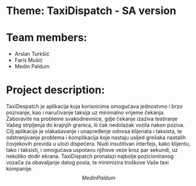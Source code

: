 # Theme: TaxiDispatch - SA version

# Team members: 
* Arslan Turkšić 
* Faris Mušić 
* Medin Paldum

# Project description:
TaxiDespatch je aplikacija koja korisnicima omogućava jednostvno i brzo pozivanje, kao i naručivanje taksija uz minimalno vrijeme čekanja. Zaboravite na probleme svakodnevnice, gdje čekanje izaziva testiranje Vašeg strpljenja do krajnjih granica, ili čak nedolazak vozila nakon poziva.
Cilj aplikacije je olakašavanje i unapređenje odnosa klijenata i taksista, te odstranjivanje problema i komplikacija koje nastaju usljed grešaka nastalih čovjekovih previda u ulozi dispečera. Nudi insutitivan interfejs, kako klijentu, tako i taksisti, i omogućava uspotavu njihove veze kroz par sekundi, uz nekoliko dodir ekrana.
TaxiDispatch pronalazi najbolje pozicioniranog vozača za obavaljanje datog posla, te minimizira troškove Vaše taxi kompanije.
$$ Medin Paldum $$

